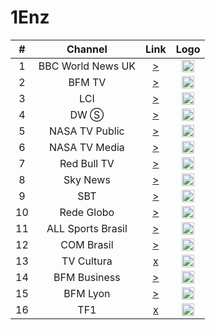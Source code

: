 <h1>1Enz</h1>

| #   | Channel     | Link  | Logo |
|:---:|:-----------:|:-----:|:-----:
| 1   | BBC World News UK | [>](http://103.199.161.254/Content/bbcworld/Live/Channel(BBCworld)/index.m3u8) | <img height="20" src="https://i.imgur.com/Nx0BRdV.png"/> |
| 2   | BFM TV      | [>](https://bfmtvalive1-a.akamaihd.net/2cc377e69b5f492e91de57728c82f907/eu-central-1/876450610001/7b4151e1e2434a7cacdb9936db7a7910/playlist_ssaiM.m3u8) | <img height="20" src="https://upload.wikimedia.org/wikipedia/commons/thumb/b/b6/Logo_BFM_TV_%282019%29.png/53px-Logo_BFM_TV_%282019%29.png"/> |
| 3   | LCI         | [>](https://lci-hls-live-ssl.tf1.fr/lci/1/hls/live_2328.m3u8) | <img height="20" src="https://upload.wikimedia.org/wikipedia/fr/thumb/3/38/LCI_-_Logo_%28Ao%C3%BBt_2017%29.svg/62px-LCI_-_Logo_%28Ao%C3%BBt_2017%29.svg.png"/> |
| 4   | DW Ⓢ          | [>](https://dwamdstream106.akamaized.net/hls/live/2017965/dwstream106/index.m3u8) | <img height="20" src="https://i.imgur.com/A1xzjOI.png"/> |
| 5 | NASA TV Public | [>](https://ntv1.akamaized.net/hls/live/2014075/NASA-NTV1-HLS/master_2000.m3u8) | <img height="20" src="https://i.imgur.com/rmyfoOI.png"/> |
| 6 | NASA TV Media  | [>](https://ntv2.akamaized.net/hls/live/2013923/NASA-NTV2-HLS/master.m3u8) | <img height="20" src="https://i.imgur.com/rmyfoOI.png"/> |
| 7   | Red Bull TV | [>](https://rbmn-live.akamaized.net/hls/live/590964/BoRB-AT/master.m3u8) | <img height="20" src="https://i.imgur.com/A4GMBN6.png"/> |
| 8  | Sky News    | [>](https://skynews2-plutolive-vo.akamaized.net/cdhlsskynewsamericas/1013/latest.m3u8) | <img height="20" src="https://i.imgur.com/wNbxgqe.png"/> |
| 9   | SBT    | [>](http://wz4.dnip.com.br/bemtv/bemtv.sdp/playlist.m3u8) | <img height="20" src="https://logodownload.org/wp-content/uploads/2013/12/sbt-logo.png"/> |
| 10  | Rede Globo  | [>](http://live.video.globo.com/h/1402196682759012345678915746027599876543210hM4EA1neMoQoIiUyVn1TNg/k/app/a/A/u/anyone/d/s/hls-globo-rj/playlist.m3u8) | <img height="20" src="https://cdn.mitvstatic.com/channels/globo_m.jpg"/> |
| 11   | ALL Sports Brasil | [>](https://5cf4a2c2512a2.streamlock.net/dgrau/dgrau/chunklist.m3u8) | <img height="20" src="https://i.imgur.com/wULpnYR.png"/> |
| 12   | COM Brasil | [>](https://596639ebdd89b.streamlock.net/8032/8032/index.m3u8) | <img height="20" src="https://i.imgur.com/c8ztQnF.png"/> |
| 13  | TV Cultura  | [x](http://str.portalcultura.com.br/funtelpa/tv_funtelpa/live.m3u8) | <img height="20" src="https://i.imgur.com/5jPEI5c.png"/> |
| 14  | BFM Business | [>](https://bfmbusinesshds-lh.akamaihd.net/i/BFMBUSINESS_ESYTLS@664128/master.m3u8) | <img height="20" src="https://i.imgur.com/mihujKt.jpg"/> |
| 15  | BFM Lyon  | [>](https://bfmlyon-lh.akamaihd.net/i/BFMLYON_ESYTLS@797041/master.m3u8) | <img height="20" src="https://i.ibb.co/8Y3FB3B/LYON.png"/> |
| 16  | TF1 | [x](http://stream.tvtap.net:8081/live/fr-tf1.stream/playlist.m3u8) | <img height="20" src="https://i.imgur.com/CJAbJfM.png"/> |
